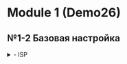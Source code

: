# Module 1 (Demo26)
## №1-2 Базовая настройка 
<details>
<summary> - ISP  </summary>
hostnamectl set-hostname ISP
mkdir /etc/net/ifaces/{ens20,ens21,ens22}
echo -e "BOOTPROTO=static/nCONFIG_IPV4=yes/nDISABLED=no/nTYPE=eth" > /etc/net/ifaces/ens20/options
cp /etc/net/ifaces/ens20/options > /etc/net/ifaces/ens21/options
cp /etc/net/ifaces/ens20/options > /etc/net/ifaces/ens22/options
echo -e "BOOTPROTO=dhcp/nCONFIG_IPV4=yes/nDISABLED=no/nTYPE=eth" > /etc/net/ifaces/ens20/options
echo 172.16.1.1/28 > /etc/net/ifaces/ens21/ipv4address
echo 172.16.2.1/28 > /etc/net/ifaces/ens22/ipv4address
echo nameserver 8.8.8.8 > /etc/resosl.conf
systemctl restart network
ip -c a
</details>
